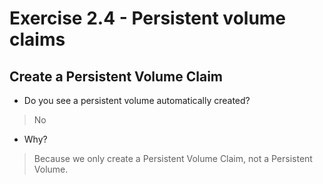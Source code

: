 # Exercise 2.4 - Persistent volume claims

## Create a Persistent Volume Claim

* Do you see a persistent volume automatically created?
> No

* Why?
> Because we only create a Persistent Volume Claim, not a Persistent Volume.
